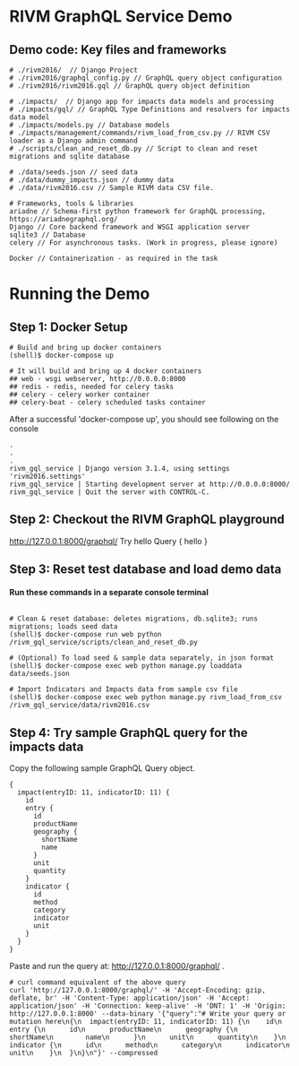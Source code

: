 # RIVM GraphQL Service Demo

## Demo code: Key files and frameworks
```
# ./rivm2016/  // Django Project
# ./rivm2016/graphql_config.py // GraphQL query object configuration
# ./rivm2016/rivm2016.gql // GraphQL query object definition

# ./impacts/  // Django app for impacts data models and processing
# ./impacts/gql/ // GraphQL Type Definitions and resolvers for impacts data model
# ./impacts/models.py // Database models
# ./impacts/management/commands/rivm_load_from_csv.py // RIVM CSV loader as a Django admin command
# ./scripts/clean_and_reset_db.py // Script to clean and reset migrations and sqlite database 

# ./data/seeds.json // seed data
# ./data/dummy_impacts.json // dummy data
# ./data/rivm2016.csv // Sample RIVM data CSV file.

# Frameworks, tools & libraries
ariadne // Schema-first python framework for GraphQL processing, https://ariadnegraphql.org/
Django // Core backend framework and WSGI application server
sqlite3 // Database
celery // For asynchronous tasks. (Work in progress, please ignore)

Docker // Containerization - as required in the task
```
# Running the Demo
## Step 1: Docker Setup
```
# Build and bring up docker containers
(shell)$ docker-compose up

# It will build and bring up 4 docker containers
## web - wsgi webserver, http://0.0.0.0:8000
## redis - redis, needed for celery tasks
## celery - celery worker container
## celery-beat - celery scheduled tasks container

```
After a successful 'docker-compose up', you should see following on the console
 ```
.
.
.
rivm_gql_service | Django version 3.1.4, using settings 'rivm2016.settings'
rivm_gql_service | Starting development server at http://0.0.0.0:8000/
rivm_gql_service | Quit the server with CONTROL-C.
```
## Step 2: Checkout the RIVM GraphQL playground
http://127.0.0.1:8000/graphql/
Try hello Query
{ hello }

## Step 3: Reset test database and load demo data
#### Run these commands in a separate console terminal
```

# Clean & reset database: deletes migrations, db.sqlite3; runs migrations; loads seed data
(shell)$ docker-compose run web python /rivm_gql_service/scripts/clean_and_reset_db.py

# (Optional) To load seed & sample data separately, in json format
(shell)$ docker-compose exec web python manage.py loaddata data/seeds.json

# Import Indicators and Impacts data from sample csv file
(shell)$ docker-compose exec web python manage.py rivm_load_from_csv /rivm_gql_service/data/rivm2016.csv

```

## Step 4: Try sample GraphQL query for the impacts data
Copy the following sample GraphQL Query object.
```
{
  impact(entryID: 11, indicatorID: 11) {
    id
    entry {
      id
      productName
      geography {
        shortName
        name
      }
      unit
      quantity
    }
    indicator {
      id
      method
      category
      indicator
      unit
    }
  }
}

```
Paste and run the query at: 
http://127.0.0.1:8000/graphql/ .
````
# curl command equivalent of the above query
curl 'http://127.0.0.1:8000/graphql/' -H 'Accept-Encoding: gzip, deflate, br' -H 'Content-Type: application/json' -H 'Accept: application/json' -H 'Connection: keep-alive' -H 'DNT: 1' -H 'Origin: http://127.0.0.1:8000' --data-binary '{"query":"# Write your query or mutation here\n{\n  impact(entryID: 11, indicatorID: 11) {\n    id\n    entry {\n      id\n      productName\n      geography {\n        shortName\n        name\n      }\n      unit\n      quantity\n    }\n    indicator {\n      id\n      method\n      category\n      indicator\n      unit\n    }\n  }\n}\n"}' --compressed
````
